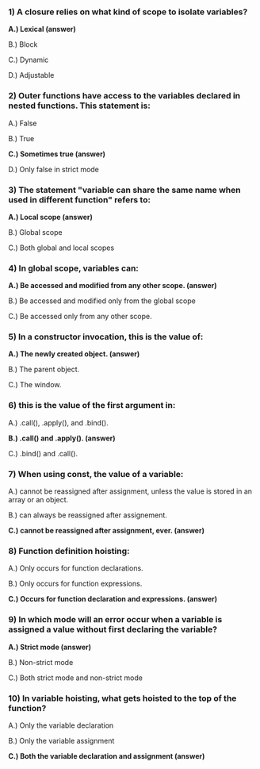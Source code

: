 ### 1) A closure relies on what kind of scope to isolate variables?
**A.) Lexical (answer)**

B.) Block

C.) Dynamic

D.) Adjustable
### 2) Outer functions have access to the variables declared in nested functions. This statement is:
A.) False

B.) True

**C.) Sometimes true (answer)**

D.) Only false in strict mode
### 3) The statement "variable can share the same name when used in different function" refers to:
**A.) Local scope (answer)**

B.) Global scope

C.) Both global and local scopes
### 4) In global scope, variables can:
**A.) Be accessed and modified from any other scope. (answer)**

B.) Be accessed and modified only from the global scope

C.) Be accessed only from any other scope.
### 5) In a constructor invocation, this is the value of:
**A.) The newly created object. (answer)**

B.) The parent object.

C.) The window.
### 6) this is the value of the first argument in:
A.) .call(), .apply(), and .bind().

**B.) .call() and .apply(). (answer)**

C.) .bind() and .call().
### 7) When using const, the value of a variable:
A.) cannot be reassigned after assignment, unless the value is stored in an array or an object.

B.) can always be reassigned after assignement.

**C.) cannot be reassigned after assignment, ever. (answer)**
### 8) Function definition hoisting:
A.) Only occurs for function declarations.

B.) Only occurs for function expressions.

**C.) Occurs for function declaration and expressions. (answer)**
### 9) In which mode will an error occur when a variable is assigned a value without first declaring the variable?
**A.) Strict mode (answer)**

B.) Non-strict mode

C.) Both strict mode and non-strict mode
### 10) In variable hoisting, what gets hoisted to the top of the function?
A.) Only the variable declaration

B.) Only the variable assignment

**C.) Both the variable declaration and assignment (answer)**
